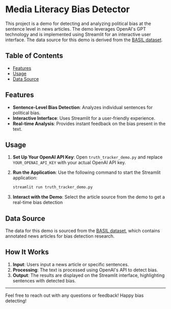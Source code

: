 # Media Literacy Bias Detector

This project is a demo for detecting and analyzing political bias at the sentence level in news articles. The demo leverages OpenAI's GPT technology and is implemented using Streamlit for an interactive user interface. The data source for this demo is derived from the [BASIL dataset](https://github.com/launchnlp/BASIL/tree/main).

## Table of Contents

- [Features](#features)
- [Usage](#usage)
- [Data Source](#data-source)

## Features

- **Sentence-Level Bias Detection**: Analyzes individual sentences for political bias.
- **Interactive Interface**: Uses Streamlit for a user-friendly experience.
- **Real-time Analysis**: Provides instant feedback on the bias present in the text.

## Usage

1. **Set Up Your OpenAI API Key**:
   Open `truth_tracker_demo.py` and replace `YOUR_OPENAI_API_KEY` with your actual OpenAI API key.

2. **Run the Application**:
   Use the following command to start the Streamlit application:

   ```bash
   streamlit run truth_tracker_demo.py
   ```

3. **Interact with the Demo**:
   Select the article source from the demo to get a real-time bias detection

## Data Source

The data for this demo is sourced from the [BASIL dataset](https://github.com/launchnlp/BASIL/tree/main), which contains annotated news articles for bias detection research.

## How It Works

1. **Input**: Users input a news article or specific sentences.
2. **Processing**: The text is processed using OpenAI's API to detect bias.
3. **Output**: The results are displayed on the Streamlit interface, highlighting sentences with detected bias.

---

Feel free to reach out with any questions or feedback! Happy bias detecting!
